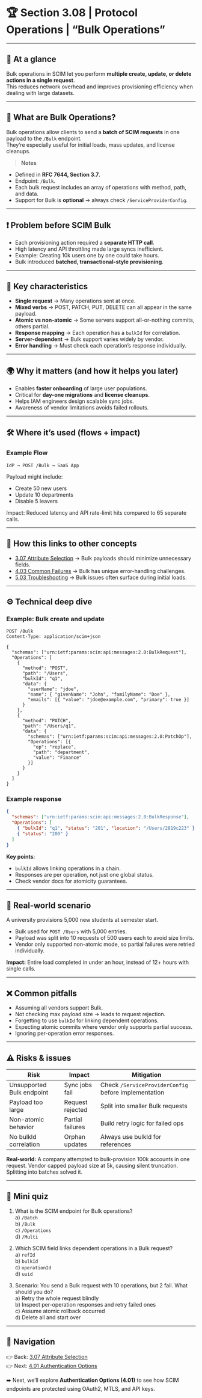 # 🏆 Section 3.08 | Protocol Operations | “Bulk Operations”

---

## 📌 At a glance
Bulk operations in SCIM let you perform **multiple create, update, or delete actions in a single request**.  
This reduces network overhead and improves provisioning efficiency when dealing with large datasets.  

---

## 📖 What are Bulk Operations?
Bulk operations allow clients to send a **batch of SCIM requests** in one payload to the `/Bulk` endpoint.  
They’re especially useful for initial loads, mass updates, and license cleanups.

> **Notes**
- Defined in **RFC 7644, Section 3.7**.  
- Endpoint: `/Bulk`.  
- Each bulk request includes an array of operations with method, path, and data.  
- Support for Bulk is **optional** → always check `/ServiceProviderConfig`.  

---

## ❗ Problem before SCIM Bulk
- Each provisioning action required a **separate HTTP call**.  
- High latency and API throttling made large syncs inefficient.  
- Example: Creating 10k users one by one could take hours.  
- Bulk introduced **batched, transactional-style provisioning**.  

---

## 🔑 Key characteristics
- **Single request** → Many operations sent at once.  
- **Mixed verbs** → POST, PATCH, PUT, DELETE can all appear in the same payload.  
- **Atomic vs non-atomic** → Some servers support all-or-nothing commits, others partial.  
- **Response mapping** → Each operation has a `bulkId` for correlation.  
- **Server-dependent** → Bulk support varies widely by vendor.  
- **Error handling** → Must check each operation’s response individually.  

---

## 🌍 Why it matters (and how it helps you later)
- Enables **faster onboarding** of large user populations.  
- Critical for **day-one migrations** and **license cleanups**.  
- Helps IAM engineers design scalable sync jobs.  
- Awareness of vendor limitations avoids failed rollouts.  

---

## 🛠️ Where it’s used (flows + impact)

### Example Flow
```
IdP → POST /Bulk → SaaS App
```

Payload might include:
- Create 50 new users  
- Update 10 departments  
- Disable 5 leavers  

Impact: Reduced latency and API rate-limit hits compared to 65 separate calls.  

---

## 🔗 How this links to other concepts
- [3.07 Attribute Selection](3.07-attribute-selection.md) → Bulk payloads should minimize unnecessary fields.  
- [4.03 Common Failures](../4-security-error-handling/4.03-common-failures.md) → Bulk has unique error-handling challenges.  
- [5.03 Troubleshooting](../5-real-world-implementation/5.03-troubleshooting.md) → Bulk issues often surface during initial loads.  

---

## ⚙️ Technical deep dive

### Example: Bulk create and update
```http
POST /Bulk
Content-Type: application/scim+json

{
  "schemas": ["urn:ietf:params:scim:api:messages:2.0:BulkRequest"],
  "Operations": [
    {
      "method": "POST",
      "path": "/Users",
      "bulkId": "q1",
      "data": {
        "userName": "jdoe",
        "name": { "givenName": "John", "familyName": "Doe" },
        "emails": [{ "value": "jdoe@example.com", "primary": true }]
      }
    },
    {
      "method": "PATCH",
      "path": "/Users/q1",
      "data": {
        "schemas": ["urn:ietf:params:scim:api:messages:2.0:PatchOp"],
        "Operations": [{
          "op": "replace",
          "path": "department",
          "value": "Finance"
        }]
      }
    }
  ]
}
```

### Example response
```json
{
  "schemas": ["urn:ietf:params:scim:api:messages:2.0:BulkResponse"],
  "Operations": [
    { "bulkId": "q1", "status": "201", "location": "/Users/2819c223" },
    { "status": "200" }
  ]
}
```

**Key points**:  
- `bulkId` allows linking operations in a chain.  
- Responses are per operation, not just one global status.  
- Check vendor docs for atomicity guarantees.  

---

## 🏢 Real-world scenario
A university provisions 5,000 new students at semester start.  

- Bulk used for `POST /Users` with 5,000 entries.  
- Payload was split into 10 requests of 500 users each to avoid size limits.  
- Vendor only supported non-atomic mode, so partial failures were retried individually.  

**Impact:** Entire load completed in under an hour, instead of 12+ hours with single calls.  

---

## ❌ Common pitfalls
- Assuming all vendors support Bulk.  
- Not checking max payload size → leads to request rejection.  
- Forgetting to use `bulkId` for linking dependent operations.  
- Expecting atomic commits where vendor only supports partial success.  
- Ignoring per-operation error responses.  

---

## ⚠️ Risks & issues

| Risk | Impact | Mitigation |
|------|--------|------------|
| Unsupported Bulk endpoint | Sync jobs fail | Check `/ServiceProviderConfig` before implementation |
| Payload too large | Request rejected | Split into smaller Bulk requests |
| Non-atomic behavior | Partial failures | Build retry logic for failed ops |
| No bulkId correlation | Orphan updates | Always use bulkId for references |

**Real-world:** A company attempted to bulk-provision 100k accounts in one request. Vendor capped payload size at 5k, causing silent truncation. Splitting into batches solved it.  

---

## 📝 Mini quiz
1. What is the SCIM endpoint for Bulk operations?  
   a) `/Batch`  
   b) `/Bulk`  
   c) `/Operations`  
   d) `/Multi`  

2. Which SCIM field links dependent operations in a Bulk request?  
   a) `refId`  
   b) `bulkId`  
   c) `operationId`  
   d) `uuid`  

3. Scenario: You send a Bulk request with 10 operations, but 2 fail. What should you do?  
   a) Retry the whole request blindly  
   b) Inspect per-operation responses and retry failed ones  
   c) Assume atomic rollback occurred  
   d) Delete all and start over  

---

## 🔗 Navigation
👉 Back: [3.07 Attribute Selection](3.07-attribute-selection.md)  
👉 Next: [4.01 Authentication Options](../4-security-error-handling/4.01-authentication-options.md)  

➡️ Next, we’ll explore **Authentication Options (4.01)** to see how SCIM endpoints are protected using OAuth2, MTLS, and API keys.
